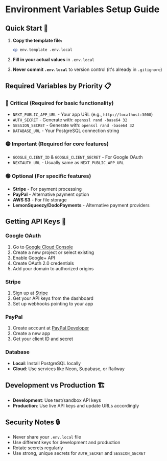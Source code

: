 # Environment Variables Setup Guide

## Quick Start 🚀

1. **Copy the template file:**
   ```bash
   cp env.template .env.local
   ```

2. **Fill in your actual values** in `.env.local`

3. **Never commit `.env.local`** to version control (it's already in `.gitignore`)

## Required Variables by Priority 📋

### 🔴 **Critical (Required for basic functionality)**
- `NEXT_PUBLIC_APP_URL` - Your app URL (e.g., `http://localhost:3000`)
- `AUTH_SECRET` - Generate with: `openssl rand -base64 32`
- `SESSION_SECRET` - Generate with: `openssl rand -base64 32`
- `DATABASE_URL` - Your PostgreSQL connection string

### 🟡 **Important (Required for core features)**
- `GOOGLE_CLIENT_ID` & `GOOGLE_CLIENT_SECRET` - For Google OAuth
- `NEXTAUTH_URL` - Usually same as `NEXT_PUBLIC_APP_URL`

### 🟢 **Optional (For specific features)**
- **Stripe** - For payment processing
- **PayPal** - Alternative payment option
- **AWS S3** - For file storage
- **LemonSqueezy/DodoPayments** - Alternative payment providers

## Getting API Keys 🔑

### Google OAuth
1. Go to [Google Cloud Console](https://console.cloud.google.com/)
2. Create a new project or select existing
3. Enable Google+ API
4. Create OAuth 2.0 credentials
5. Add your domain to authorized origins

### Stripe
1. Sign up at [Stripe](https://stripe.com/)
2. Get your API keys from the dashboard
3. Set up webhooks pointing to your app

### PayPal
1. Create account at [PayPal Developer](https://developer.paypal.com/)
2. Create a new app
3. Get your client ID and secret

### Database
- **Local**: Install PostgreSQL locally
- **Cloud**: Use services like Neon, Supabase, or Railway

## Development vs Production 🏗️

- **Development**: Use test/sandbox API keys
- **Production**: Use live API keys and update URLs accordingly

## Security Notes 🔒

- Never share your `.env.local` file
- Use different keys for development and production
- Rotate secrets regularly
- Use strong, unique secrets for `AUTH_SECRET` and `SESSION_SECRET`
